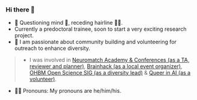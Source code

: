 ### Hi there  👋

<!--
**mselimata/mselimata** is a ✨ _special_ ✨ repository because its `README.md` (this file) appears on your GitHub profile.-->
- 💬 Questioning mind 🧠, receding hairline 👨‍🦲.
- Currently a predoctoral trainee, soon to start a very exciting research project.
- 👯 I am passionate about community building and volunteering for outreach to enhance diversity.
> - I was involved in [Neuromatch Academy & Conferences (as a TA, reviewer and planner)](https://academy.neuromatch.io/), [Brainhack (as a local event organizer)](https://brainhack.org/), [OHBM Open Science SIG (as a diversity lead)](https://ossig.netlify.app/) & [Queer in AI (as a volunteer)](https://sites.google.com/view/queer-in-ai/).
- 🏳️‍⚧️ Pronouns: My pronouns are he/him/his.
